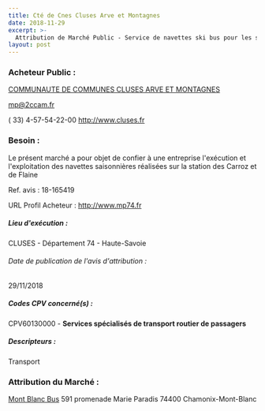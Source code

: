 ```yaml
---
title: Cté de Cnes Cluses Arve et Montagnes
date: 2018-11-29
excerpt: >-
  Attribution de Marché Public - Service de navettes ski bus pour les stations des Carroz et Flaine
layout: post
---
```


### Acheteur Public : 
<a href="/acheteur-132/siren-200033116"> COMMUNAUTE DE COMMUNES CLUSES ARVE ET MONTAGNES</a><br/>



mp@2ccam.fr

( 33) 4-57-54-22-00
http://www.cluses.fr
### Besoin :

Le présent marché a pour objet de confier à une entreprise l'exécution et l'exploitation des navettes saisonnières réalisées sur la station des Carroz et de Flaine

Ref. avis : 18-165419

URL Profil Acheteur : http://www.mp74.fr

##### Lieu d'exécution :

CLUSES - Département 74 - Haute-Savoie

###### Date de publication de l'avis d'attribution : 
29/11/2018

##### Codes CPV concerné(s) :
CPV60130000 - **Services spécialisés de transport routier de passagers** <br/>

##### Descripteurs :
Transport <br/>

### Attribution du Marché :
<a href="/entreprise-551/siren-378493555"> Mont Blanc Bus</a>    591 promenade Marie Paradis 74400 Chamonix-Mont-Blanc <br/>
